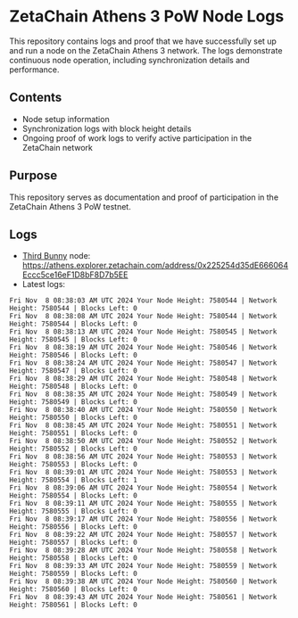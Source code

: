# ZetaChain Athens 3 PoW Node Logs
This repository contains logs and proof that we have successfully set up and run a node on the ZetaChain Athens 3 network. The logs demonstrate continuous node operation, including synchronization details and performance.

## Contents
- Node setup information
- Synchronization logs with block height details
- Ongoing proof of work logs to verify active participation in the ZetaChain network

## Purpose
This repository serves as documentation and proof of participation in the ZetaChain Athens 3 PoW testnet.

## Logs

- [Third Bunny](https://thirdbunny.xyz/) node: https://athens.explorer.zetachain.com/address/0x225254d35dE666064Eccc5ce16eF1D8bF8D7b5EE
- Latest logs:
```
Fri Nov  8 08:38:03 AM UTC 2024 Your Node Height: 7580544 | Network Height: 7580544 | Blocks Left: 0
Fri Nov  8 08:38:08 AM UTC 2024 Your Node Height: 7580544 | Network Height: 7580544 | Blocks Left: 0
Fri Nov  8 08:38:13 AM UTC 2024 Your Node Height: 7580545 | Network Height: 7580545 | Blocks Left: 0
Fri Nov  8 08:38:19 AM UTC 2024 Your Node Height: 7580546 | Network Height: 7580546 | Blocks Left: 0
Fri Nov  8 08:38:24 AM UTC 2024 Your Node Height: 7580547 | Network Height: 7580547 | Blocks Left: 0
Fri Nov  8 08:38:29 AM UTC 2024 Your Node Height: 7580548 | Network Height: 7580548 | Blocks Left: 0
Fri Nov  8 08:38:35 AM UTC 2024 Your Node Height: 7580549 | Network Height: 7580549 | Blocks Left: 0
Fri Nov  8 08:38:40 AM UTC 2024 Your Node Height: 7580550 | Network Height: 7580550 | Blocks Left: 0
Fri Nov  8 08:38:45 AM UTC 2024 Your Node Height: 7580551 | Network Height: 7580551 | Blocks Left: 0
Fri Nov  8 08:38:50 AM UTC 2024 Your Node Height: 7580552 | Network Height: 7580552 | Blocks Left: 0
Fri Nov  8 08:38:56 AM UTC 2024 Your Node Height: 7580553 | Network Height: 7580553 | Blocks Left: 0
Fri Nov  8 08:39:01 AM UTC 2024 Your Node Height: 7580553 | Network Height: 7580554 | Blocks Left: 1
Fri Nov  8 08:39:06 AM UTC 2024 Your Node Height: 7580554 | Network Height: 7580554 | Blocks Left: 0
Fri Nov  8 08:39:11 AM UTC 2024 Your Node Height: 7580555 | Network Height: 7580555 | Blocks Left: 0
Fri Nov  8 08:39:17 AM UTC 2024 Your Node Height: 7580556 | Network Height: 7580556 | Blocks Left: 0
Fri Nov  8 08:39:22 AM UTC 2024 Your Node Height: 7580557 | Network Height: 7580557 | Blocks Left: 0
Fri Nov  8 08:39:28 AM UTC 2024 Your Node Height: 7580558 | Network Height: 7580558 | Blocks Left: 0
Fri Nov  8 08:39:33 AM UTC 2024 Your Node Height: 7580559 | Network Height: 7580559 | Blocks Left: 0
Fri Nov  8 08:39:38 AM UTC 2024 Your Node Height: 7580560 | Network Height: 7580560 | Blocks Left: 0
Fri Nov  8 08:39:43 AM UTC 2024 Your Node Height: 7580561 | Network Height: 7580561 | Blocks Left: 0
```
